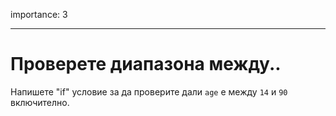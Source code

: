 importance: 3

---

# Проверете диапазона между..

Напишете "if" условие за да проверите дали `age` е между `14` и `90` включително.
